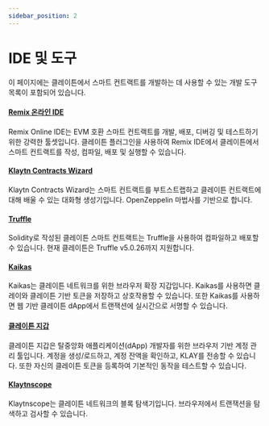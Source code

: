 ```yaml
---
sidebar_position: 2
---
```


# IDE 및 도구

이 페이지에는 클레이튼에서 스마트 컨트랙트를 개발하는 데 사용할 수 있는 개발 도구 목록이 포함되어 있습니다.

#### [Remix 온라인 IDE](https://remix.ethereum.org/) <a href="#remix-ide" id="remix-ide"></a>

Remix Online IDE는 EVM 호환 스마트 컨트랙트를 개발, 배포, 디버깅 및 테스트하기 위한 강력한 툴셋입니다. 클레이튼 플러그인을 사용하여 Remix IDE에서 클레이튼에서 스마트 컨트랙트를 작성, 컴파일, 배포 및 실행할 수 있습니다.

#### [Klaytn Contracts Wizard](https://wizard.klaytn.foundation/) <a href="#klaytn-contract-wizard" id="klaytn-contract-wizard"></a>

Klaytn Contracts Wizard는 스마트 컨트랙트를 부트스트랩하고 클레이튼 컨트랙트에 대해 배울 수 있는 대화형 생성기입니다. OpenZeppelin 마법사를 기반으로 합니다.

#### [Truffle](./truffle.md) <a href="#truffle" id="truffle"></a>

Solidity로 작성된 클레이튼 스마트 컨트랙트는 Truffle을 사용하여 컴파일하고 배포할 수 있습니다. 현재 클레이튼은 Truffle v5.0.26까지 지원합니다.

#### [Kaikas](../../tools/wallets/kaikas.md) <a href="#kaikas" id="kaikas"></a>

Kaikas는 클레이튼 네트워크를 위한 브라우저 확장 지갑입니다. Kaikas를 사용하면 클레이와 클레이튼 기반 토큰을 저장하고 상호작용할 수 있습니다. 또한 Kaikas를 사용하면 웹 기반 클레이튼 dApp에서 트랜잭션에 실시간으로 서명할 수 있습니다.

#### [클레이튼 지갑](../../tools/wallets/klaytn-wallet.md) <a href="#klaytn-wallet" id="klaytn-wallet"></a>

클레이튼 지갑은 탈중앙화 애플리케이션(dApp) 개발자를 위한 브라우저 기반 계정 관리 툴입니다. 계정을 생성/로드하고, 계정 잔액을 확인하고, KLAY를 전송할 수 있습니다. 또한 자신의 클레이튼 토큰을 등록하여 기본적인 동작을 테스트할 수 있습니다.

#### [Klaytnscope](../../tools/block-explorers/klaytnscope.md) <a href="#klaytnscope" id="klaytnscope"></a>

Klaytnscope는 클레이튼 네트워크의 블록 탐색기입니다. 브라우저에서 트랜잭션을 탐색하고 검사할 수 있습니다.
